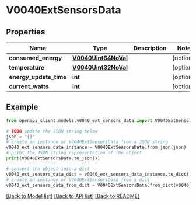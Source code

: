 # V0040ExtSensorsData


## Properties

Name | Type | Description | Notes
------------ | ------------- | ------------- | -------------
**consumed_energy** | [**V0040Uint64NoVal**](V0040Uint64NoVal.md) |  | [optional] 
**temperature** | [**V0040Uint32NoVal**](V0040Uint32NoVal.md) |  | [optional] 
**energy_update_time** | **int** |  | [optional] 
**current_watts** | **int** |  | [optional] 

## Example

```python
from openapi_client.models.v0040_ext_sensors_data import V0040ExtSensorsData

# TODO update the JSON string below
json = "{}"
# create an instance of V0040ExtSensorsData from a JSON string
v0040_ext_sensors_data_instance = V0040ExtSensorsData.from_json(json)
# print the JSON string representation of the object
print(V0040ExtSensorsData.to_json())

# convert the object into a dict
v0040_ext_sensors_data_dict = v0040_ext_sensors_data_instance.to_dict()
# create an instance of V0040ExtSensorsData from a dict
v0040_ext_sensors_data_from_dict = V0040ExtSensorsData.from_dict(v0040_ext_sensors_data_dict)
```
[[Back to Model list]](../README.md#documentation-for-models) [[Back to API list]](../README.md#documentation-for-api-endpoints) [[Back to README]](../README.md)


